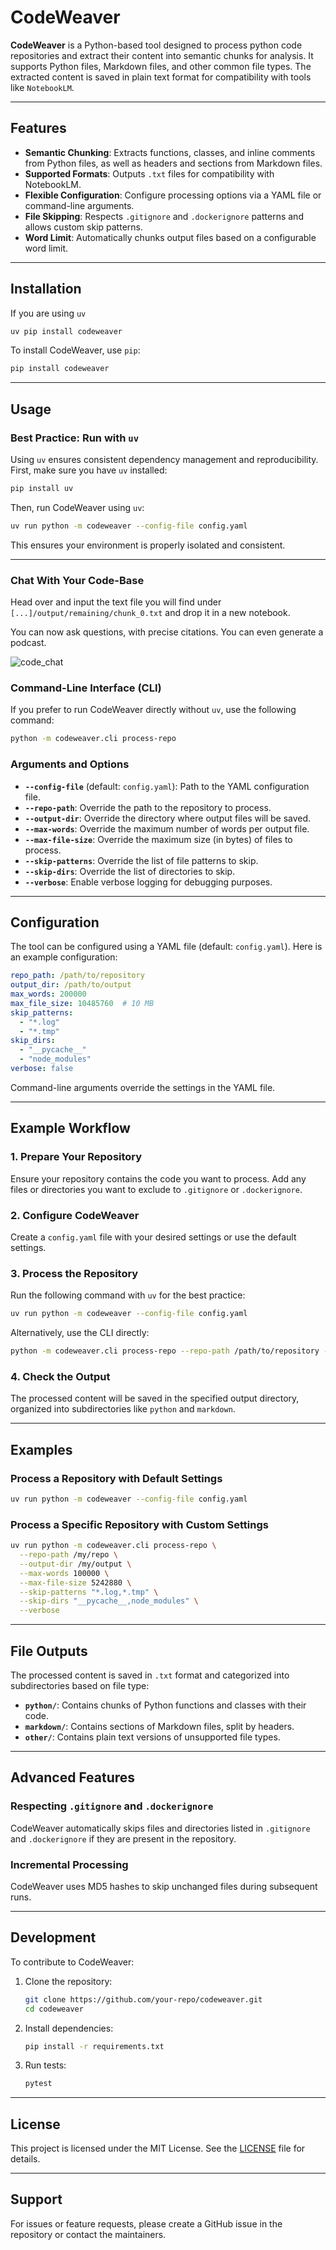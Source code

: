 # CodeWeaver

**CodeWeaver** is a Python-based tool designed to process python code repositories and extract their content into semantic chunks for analysis. It supports Python files, Markdown files, and other common file types. The extracted content is saved in plain text format for compatibility with tools like `NotebookLM`.

---

## Features

- **Semantic Chunking**: Extracts functions, classes, and inline comments from Python files, as well as headers and sections from Markdown files.
- **Supported Formats**: Outputs `.txt` files for compatibility with NotebookLM.
- **Flexible Configuration**: Configure processing options via a YAML file or command-line arguments.
- **File Skipping**: Respects `.gitignore` and `.dockerignore` patterns and allows custom skip patterns.
- **Word Limit**: Automatically chunks output files based on a configurable word limit.

---

## Installation

If you are using `uv`

```bash
uv pip install codeweaver
```

To install CodeWeaver, use `pip`:

```bash
pip install codeweaver
```

---

## Usage

### Best Practice: Run with `uv`

Using `uv` ensures consistent dependency management and reproducibility. First, make sure you have `uv` installed:

```bash
pip install uv
```

Then, run CodeWeaver using `uv`:

```bash
uv run python -m codeweaver --config-file config.yaml
```

This ensures your environment is properly isolated and consistent.

---

### Chat With Your Code-Base

Head over []() and input the text file you will find under `[...]/output/remaining/chunk_0.txt` and drop it in a new notebook.

You can now ask questions, with precise citations. You can even generate a podcast.

![code_chat](chat_code_base.png "Chat with your code base")


### Command-Line Interface (CLI)

If you prefer to run CodeWeaver directly without `uv`, use the following command:

```bash
python -m codeweaver.cli process-repo
```

### Arguments and Options

- **`--config-file`** (default: `config.yaml`): Path to the YAML configuration file.
- **`--repo-path`**: Override the path to the repository to process.
- **`--output-dir`**: Override the directory where output files will be saved.
- **`--max-words`**: Override the maximum number of words per output file.
- **`--max-file-size`**: Override the maximum size (in bytes) of files to process.
- **`--skip-patterns`**: Override the list of file patterns to skip.
- **`--skip-dirs`**: Override the list of directories to skip.
- **`--verbose`**: Enable verbose logging for debugging purposes.

---

## Configuration

The tool can be configured using a YAML file (default: `config.yaml`). Here is an example configuration:

```yaml
repo_path: /path/to/repository
output_dir: /path/to/output
max_words: 200000
max_file_size: 10485760  # 10 MB
skip_patterns:
  - "*.log"
  - "*.tmp"
skip_dirs:
  - "__pycache__"
  - "node_modules"
verbose: false
```

Command-line arguments override the settings in the YAML file.

---

## Example Workflow

### 1. Prepare Your Repository

Ensure your repository contains the code you want to process. Add any files or directories you want to exclude to `.gitignore` or `.dockerignore`.

### 2. Configure CodeWeaver

Create a `config.yaml` file with your desired settings or use the default settings.

### 3. Process the Repository

Run the following command with `uv` for the best practice:

```bash
uv run python -m codeweaver --config-file config.yaml
```

Alternatively, use the CLI directly:

```bash
python -m codeweaver.cli process-repo --repo-path /path/to/repository --output-dir /path/to/output
```

### 4. Check the Output

The processed content will be saved in the specified output directory, organized into subdirectories like `python` and `markdown`.

---

## Examples

### Process a Repository with Default Settings

```bash
uv run python -m codeweaver --config-file config.yaml
```

### Process a Specific Repository with Custom Settings

```bash
uv run python -m codeweaver.cli process-repo \
  --repo-path /my/repo \
  --output-dir /my/output \
  --max-words 100000 \
  --max-file-size 5242880 \
  --skip-patterns "*.log,*.tmp" \
  --skip-dirs "__pycache__,node_modules" \
  --verbose
```

---

## File Outputs

The processed content is saved in `.txt` format and categorized into subdirectories based on file type:

- **`python/`**: Contains chunks of Python functions and classes with their code.
- **`markdown/`**: Contains sections of Markdown files, split by headers.
- **`other/`**: Contains plain text versions of unsupported file types.

---

## Advanced Features

### Respecting `.gitignore` and `.dockerignore`

CodeWeaver automatically skips files and directories listed in `.gitignore` and `.dockerignore` if they are present in the repository.

### Incremental Processing

CodeWeaver uses MD5 hashes to skip unchanged files during subsequent runs.

---

## Development

To contribute to CodeWeaver:

1. Clone the repository:
   ```bash
   git clone https://github.com/your-repo/codeweaver.git
   cd codeweaver
   ```

2. Install dependencies:
   ```bash
   pip install -r requirements.txt
   ```

3. Run tests:
   ```bash
   pytest
   ```

---

## License

This project is licensed under the MIT License. See the [LICENSE](LICENSE) file for details.

---

## Support

For issues or feature requests, please create a GitHub issue in the repository or contact the maintainers.

```